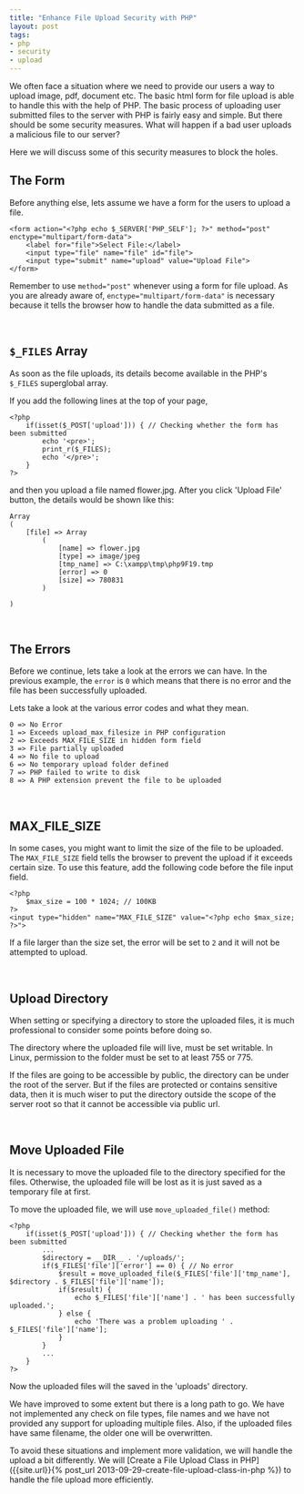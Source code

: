 ```yaml
---
title: "Enhance File Upload Security with PHP"
layout: post
tags:
- php
- security
- upload
---
```

We often face a situation where we need to provide our users a way to upload image, pdf, document etc. The basic html form for file upload is able to handle this with the help of PHP. The basic process of uploading user submitted files to the server with PHP is fairly easy and simple. But there should be some security measures. What will happen if a bad user uploads a malicious file to our server?

Here we will discuss some of this security measures to block the holes.

## The Form

Before anything else, lets assume we have a form for the users to upload a file.

    <form action="<?php echo $_SERVER['PHP_SELF']; ?>" method="post" enctype="multipart/form-data">
        <label for="file">Select File:</label>
        <input type="file" name="file" id="file">
        <input type="submit" name="upload" value="Upload File">
    </form>

Remember to use `method="post"` whenever using a form for file upload. As you are already aware of, `enctype="multipart/form-data"` is necessary because it tells the browser how to handle the data submitted as a file.

<br>

## `$_FILES` Array

As soon as the file uploads, its details become available in the PHP's `$_FILES` superglobal array.

If you add the following lines at the top of your page,

    <?php
        if(isset($_POST['upload'])) { // Checking whether the form has been submitted
            echo '<pre>';   
            print_r($_FILES);
            echo '</pre>';
        }
    ?>

and then you upload a file named flower.jpg. After you click 'Upload File' button, the details would be shown like this:

    Array
    (
        [file] => Array
            (
                [name] => flower.jpg
                [type] => image/jpeg
                [tmp_name] => C:\xampp\tmp\php9F19.tmp
                [error] => 0
                [size] => 780831
            )

    )

<br>

## The Errors

Before we continue, lets take a look at the errors we can have. In the previous example, the `error` is `0` which means that there is no error and the file has been successfully uploaded.

Lets take a look at the various error codes and what they mean.

    0 => No Error
    1 => Exceeds upload_max_filesize in PHP configuration
    2 => Exceeds MAX_FILE_SIZE in hidden form field
    3 => File partially uploaded
    4 => No file to upload
    6 => No temporary upload folder defined
    7 => PHP failed to write to disk
    8 => A PHP extension prevent the file to be uploaded

<br>

## MAX_FILE_SIZE

In some cases, you might want to limit the size of the file to be uploaded. The `MAX_FILE_SIZE` field tells the browser to prevent the upload if it exceeds certain size. To use this feature, add the following code before the file input field.

    <?php
        $max_size = 100 * 1024; // 100KB
    ?>
    <input type="hidden" name="MAX_FILE_SIZE" value="<?php echo $max_size; ?>">

If a file larger than the size set, the error will be set to `2` and it will not be attempted to upload.

<br>

## Upload Directory

When setting or specifying a directory to store the uploaded files, it is much professional to consider some points before doing so.

The directory where the uploaded file will live, must be set writable. In Linux, permission to the folder must be set to at least 755 or 775.

If the files are going to be accessible by public, the directory can be under the root of the server. But if the files are protected or contains sensitive data, then it is much wiser to put the directory outside the scope of the server root so that it cannot be accessible via public url.

<br>

## Move Uploaded File

It is necessary to move the uploaded file to the directory specified for the files. Otherwise, the uploaded file will be lost as it is just saved as a temporary file at first.

To move the uploaded file, we will use `move_uploaded_file()` method:

    <?php
        if(isset($_POST['upload'])) { // Checking whether the form has been submitted
            ...
            $directory = __DIR__ . '/uploads/';
            if($_FILES['file']['error'] == 0) { // No error
                $result = move_uploaded_file($_FILES['file']['tmp_name'], $directory . $_FILES['file']['name']);
                if($result) {
                    echo $_FILES['file']['name'] . ' has been successfully uploaded.';
                } else {
                    echo 'There was a problem uploading ' . $_FILES['file']['name'];
                }
            }
            ...
        }
    ?>

Now the uploaded files will the saved in the 'uploads' directory.

We have improved to some extent but there is a long path to go. We have not implemented any check on file types, file names and we have not provided any support for uploading multiple files. Also, if the uploaded files have same filename, the older one will be overwritten.

To avoid these situations and implement more validation, we will handle the upload a bit differently. We will [Create a File Upload Class in PHP]({{site.url}}{% post_url 2013-09-29-create-file-upload-class-in-php %}) to handle the file upload more efficiently.